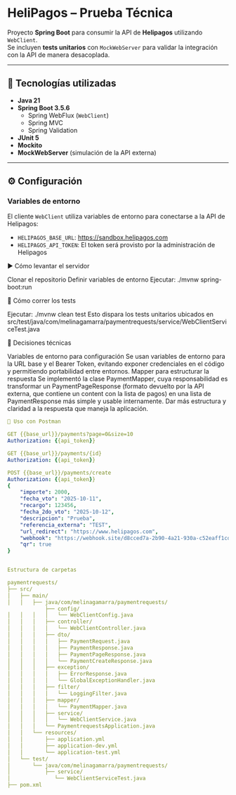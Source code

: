 # HeliPagos – Prueba Técnica

Proyecto **Spring Boot** para consumir la API de **Helipagos** utilizando `WebClient`.  
Se incluyen **tests unitarios** con `MockWebServer` para validar la integración con la API de manera desacoplada.

---

## 🚀 Tecnologías utilizadas

- **Java 21**
- **Spring Boot 3.5.6**
  - Spring WebFlux (`WebClient`)
  - Spring MVC
  - Spring Validation
- **JUnit 5**
- **Mockito**
- **MockWebServer** (simulación de la API externa)

---

## ⚙️ Configuración

### Variables de entorno
El cliente `WebClient` utiliza variables de entorno para conectarse a la API de Helipagos:

- `HELIPAGOS_BASE_URL`: https://sandbox.helipagos.com  
- `HELIPAGOS_API_TOKEN`: El token será provisto por la administración de Helipagos



▶️ Cómo levantar el servidor

Clonar el repositorio
Definir variables de entorno
Ejecutar:
./mvnw spring-boot:run

🧪 Cómo correr los tests

Ejecutar:
./mvnw clean test
Esto dispara los tests unitarios ubicados en src/test/java/com/melinagamarra/paymentrequests/service/WebClientServiceTest.java

🤔 Decisiones técnicas

Variables de entorno para configuración
Se usan variables de entorno para la URL base y el Bearer Token, evitando exponer credenciales en el código y permitiendo portabilidad entre entornos.
Mapper para estructurar la respuesta
Se implementó la clase PaymentMapper, cuya responsabilidad es transformar un PaymentPageResponse (formato devuelto por la API externa, que contiene un content con la lista de pagos) en una lista de PaymentResponse más simple y usable internamente.
Dar más estructura y claridad a la respuesta que maneja la aplicación.

```yaml
🚀 Uso con Postman

GET {{base_url}}/payments?page=0&size=10
Authorization: {{api_token}}

GET {{base_url}}/payments/{id}
Authorization: {{api_token}}

POST {{base_url}}/payments/create
Authorization: {{api_token}}
{
    "importe": 2000,
    "fecha_vto": "2025-10-11",
    "recargo": 123456,
    "fecha_2do_vto": "2025-10-12",
    "descripcion": "Prueba",
    "referencia_externa": "TEST",
    "url_redirect": "https://www.helipagos.com",
    "webhook": "https://webhook.site/d8cced7a-2b90-4a21-930a-c52eaff1cd51",
    "qr": true
}


Estructura de carpetas

paymentrequests/
├── src/
│   ├── main/
│   │   ├── java/com/melinagamarra/paymentrequests/
            ├── config/
│   │   │   │   └── WebClientConfig.java      
│   │   │   ├── controller/
│   │   │   │   └── WebClientController.java  
│   │   │   ├── dto/
│   │   │   │   ├── PaymentRequest.java       
│   │   │   │   ├── PaymentResponse.java      
│   │   │   │   ├── PaymentPageResponse.java  
│   │   │   │   └── PaymentCreateResponse.java
│   │   │   ├── exception/
│   │   │   │   ├── ErrorResponse.java       
│   │   │   │   └── GlobalExceptionHandler.java 
│   │   │   ├── filter/
│   │   │   │   └── LoggingFilter.java        
│   │   │   ├── mapper/
│   │   │   │   └── PaymentMapper.java        
│   │   │   ├── service/
│   │   │   │   └── WebClientService.java     
│   │   │   └── PaymentrequestsApplication.java 
│   │   └── resources/
│   │       ├── application.yml               
│   │       ├── application-dev.yml           
│   │       └── application-test.yml                     
│   └── test/
│       └── java/com/melinagamarra/paymentrequests/
│           ├── service/
│              └── WebClientServiceTest.java   
├── pom.xml                                     
                                   


                              
                
